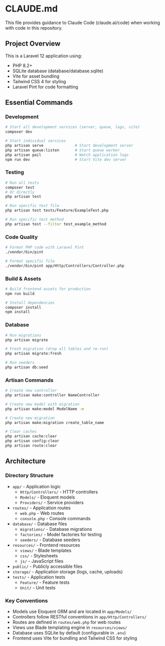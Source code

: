 # CLAUDE.md

This file provides guidance to Claude Code (claude.ai/code) when working with code in this repository.

## Project Overview

This is a Laravel 12 application using:
- PHP 8.2+
- SQLite database (database/database.sqlite)
- Vite for asset bundling
- Tailwind CSS 4 for styling
- Laravel Pint for code formatting

## Essential Commands

### Development
```bash
# Start all development services (server, queue, logs, vite)
composer dev

# Start individual services
php artisan serve              # Start development server
php artisan queue:listen       # Start queue worker
php artisan pail               # Watch application logs
npm run dev                    # Start Vite dev server
```

### Testing
```bash
# Run all tests
composer test
# Or directly
php artisan test

# Run specific test file
php artisan test tests/Feature/ExampleTest.php

# Run specific test method
php artisan test --filter test_example_method
```

### Code Quality
```bash
# Format PHP code with Laravel Pint
./vendor/bin/pint

# Format specific file
./vendor/bin/pint app/Http/Controllers/Controller.php
```

### Build & Assets
```bash
# Build frontend assets for production
npm run build

# Install dependencies
composer install
npm install
```

### Database
```bash
# Run migrations
php artisan migrate

# Fresh migration (drop all tables and re-run)
php artisan migrate:fresh

# Run seeders
php artisan db:seed
```

### Artisan Commands
```bash
# Create new controller
php artisan make:controller NameController

# Create new model with migration
php artisan make:model ModelName -m

# Create new migration
php artisan make:migration create_table_name

# Clear caches
php artisan cache:clear
php artisan config:clear
php artisan route:clear
```

## Architecture

### Directory Structure
- `app/` - Application logic
  - `Http/Controllers/` - HTTP controllers
  - `Models/` - Eloquent models
  - `Providers/` - Service providers
- `routes/` - Application routes
  - `web.php` - Web routes
  - `console.php` - Console commands
- `database/` - Database files
  - `migrations/` - Database migrations
  - `factories/` - Model factories for testing
  - `seeders/` - Database seeders
- `resources/` - Frontend resources
  - `views/` - Blade templates
  - `css/` - Stylesheets
  - `js/` - JavaScript files
- `public/` - Publicly accessible files
- `storage/` - Application storage (logs, cache, uploads)
- `tests/` - Application tests
  - `Feature/` - Feature tests
  - `Unit/` - Unit tests

### Key Conventions
- Models use Eloquent ORM and are located in `app/Models/`
- Controllers follow RESTful conventions in `app/Http/Controllers/`
- Routes are defined in `routes/web.php` for web routes
- Views use Blade templating engine in `resources/views/`
- Database uses SQLite by default (configurable in `.env`)
- Frontend uses Vite for bundling and Tailwind CSS for styling